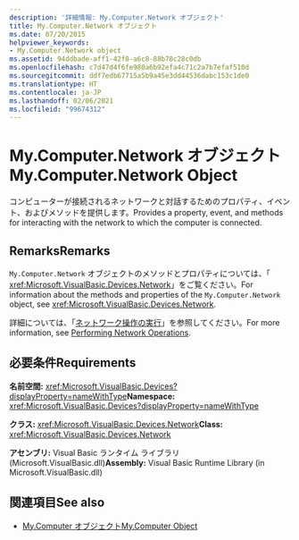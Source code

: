 ```yaml
---
description: '詳細情報: My.Computer.Network オブジェクト'
title: My.Computer.Network オブジェクト
ms.date: 07/20/2015
helpviewer_keywords:
- My.Computer.Network object
ms.assetid: 94ddbade-aff1-42f8-a6c8-88b78c28c0db
ms.openlocfilehash: c7d47d4f6fe980a6b92efa4c71c2a7b7efaf510d
ms.sourcegitcommit: ddf7edb67715a5b9a45e3dd44536dabc153c1de0
ms.translationtype: HT
ms.contentlocale: ja-JP
ms.lasthandoff: 02/06/2021
ms.locfileid: "99674312"
---
```

# <a name="mycomputernetwork-object"></a><span data-ttu-id="19293-103">My.Computer.Network オブジェクト</span><span class="sxs-lookup"><span data-stu-id="19293-103">My.Computer.Network Object</span></span>

<span data-ttu-id="19293-104">コンピューターが接続されるネットワークと対話するためのプロパティ、イベント、およびメソッドを提供します。</span><span class="sxs-lookup"><span data-stu-id="19293-104">Provides a property, event, and methods for interacting with the network to which the computer is connected.</span></span>  
  
## <a name="remarks"></a><span data-ttu-id="19293-105">Remarks</span><span class="sxs-lookup"><span data-stu-id="19293-105">Remarks</span></span>  

 <span data-ttu-id="19293-106">`My.Computer.Network` オブジェクトのメソッドとプロパティについては、「 <xref:Microsoft.VisualBasic.Devices.Network>」をご覧ください。</span><span class="sxs-lookup"><span data-stu-id="19293-106">For information about the methods and properties of the `My.Computer.Network` object, see <xref:Microsoft.VisualBasic.Devices.Network>.</span></span>  
  
 <span data-ttu-id="19293-107">詳細については、「[ネットワーク操作の実行](../../developing-apps/programming/computer-resources/performing-network-operations.md)」を参照してください。</span><span class="sxs-lookup"><span data-stu-id="19293-107">For more information, see [Performing Network Operations](../../developing-apps/programming/computer-resources/performing-network-operations.md).</span></span>  
  
## <a name="requirements"></a><span data-ttu-id="19293-108">必要条件</span><span class="sxs-lookup"><span data-stu-id="19293-108">Requirements</span></span>  

 <span data-ttu-id="19293-109">**名前空間:** <xref:Microsoft.VisualBasic.Devices?displayProperty=nameWithType></span><span class="sxs-lookup"><span data-stu-id="19293-109">**Namespace:** <xref:Microsoft.VisualBasic.Devices?displayProperty=nameWithType></span></span>  
  
 <span data-ttu-id="19293-110">**クラス:** <xref:Microsoft.VisualBasic.Devices.Network></span><span class="sxs-lookup"><span data-stu-id="19293-110">**Class:** <xref:Microsoft.VisualBasic.Devices.Network></span></span>  
  
 <span data-ttu-id="19293-111">**アセンブリ:** Visual Basic ランタイム ライブラリ (Microsoft.VisualBasic.dll)</span><span class="sxs-lookup"><span data-stu-id="19293-111">**Assembly:** Visual Basic Runtime Library (in Microsoft.VisualBasic.dll)</span></span>  
  
## <a name="see-also"></a><span data-ttu-id="19293-112">関連項目</span><span class="sxs-lookup"><span data-stu-id="19293-112">See also</span></span>

- [<span data-ttu-id="19293-113">My.Computer オブジェクト</span><span class="sxs-lookup"><span data-stu-id="19293-113">My.Computer Object</span></span>](my-computer-object.md)
